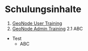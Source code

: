 # Schulungsinhalte

1. [GeoNode User Training](admin.md)
2. [GeoNode Admin Training](admin.md)
    2.1 ABC

- Test
    - ABC
